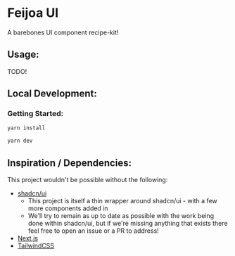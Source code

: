 # Feijoa UI

A barebones UI component recipe-kit!

## Usage:

TODO!

## Local Development:

### Getting Started:

```sh
yarn install
```

```sh
yarn dev
```

## Inspiration / Dependencies:

This project wouldn't be possible without the following:

- [shadcn/ui](https://ui.shadcn.com/)
  - This project is itself a thin wrapper around shadcn/ui - with a few more
    components added in
  - We'll try to remain as up to date as possible with the work being done
    within shadcn/ui, but if we're missing anything that exists there feel free
    to open an issue or a PR to address!
- [Next.js](https://nextjs.org/)
- [TailwindCSS](https://tailwindcss.com/)
